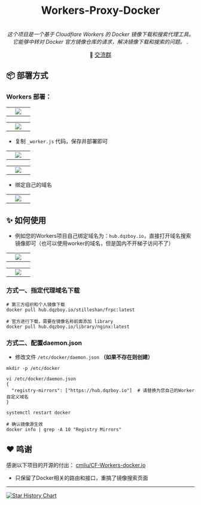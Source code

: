 <div align="center">
 <h1>Workers-Proxy-Docker</h1>
</div>

<div style="text-align: center">
  <p align="center">
      <br>
      <i>这个项目是一个基于 Cloudflare Workers 的 Docker 镜像下载和搜索代理工具。它能够中转对 Docker 官方镜像仓库的请求，解决镜像下载和搜索的问题。
.</i>
  </p>
</div>

<div align="center">
📢 <a href="https://t.me/+ghs_XDp1vwxkMGU9" style="font-size: 15px;">交流群</a>
</div>

## 📦 部署方式
### Workers 部署：
<table>
    <tr>
        <td width="50%" align="center"><img src="https://github.com/user-attachments/assets/4796e71e-61e6-4759-9099-355914fdb71f?raw=true"></td>
    </tr>
</table>

<table>
    <tr>
        <td width="50%" align="center"><img src="https://github.com/user-attachments/assets/8357eb97-1613-40bb-8ae5-06928eb0ec6f?raw=true"></td>
    </tr>
</table>


- 复制 `_worker.js` 代码，保存并部署即可

<table>
    <tr>
        <td width="50%" align="center"><img src="https://github.com/user-attachments/assets/5d4e9cc7-a260-41ab-bd2b-c72954aacb50?raw=true"></td>
    </tr>
</table>

<table>
    <tr>
        <td width="50%" align="center"><img src="https://github.com/user-attachments/assets/2d044b69-db29-4862-b888-f8f9f47e8869?raw=true"></td>
    </tr>
</table>


- 绑定自己的域名

<table>
    <tr>
        <td width="50%" align="center"><img src="https://github.com/user-attachments/assets/8b21f446-3abd-48cf-a6a0-ceb500820bba?raw=true"></td>
    </tr>
</table>

## ✨ 如何使用
- 例如您的Workers项目自己绑定域名为：`hub.dqzboy.io`，直接打开域名搜索镜像即可（也可以使用worker的域名，但是国内不开梯子访问不了）

<table>
    <tr>
        <td width="50%" align="center"><img src="https://github.com/user-attachments/assets/edbb4531-29d6-4165-9f0e-1bb4f489d744?raw=true"></td>
    </tr>
</table>

<table>
    <tr>
        <td width="50%" align="center"><img src="https://github.com/user-attachments/assets/81b488d4-2c71-472e-9773-b97a8e22e568?raw=true"></td>
    </tr>
</table>


### 方式一、指定代理域名下载
```
# 第三方组织和个人镜像下载
docker pull hub.dqzboy.io/stilleshan/frpc:latest

# 官方进行下载，需要在镜像名称前面添加 library
docker pull hub.dqzboy.io/library/nginx:latest
```

### 方式二、配置daemon.json
- 修改文件 `/etc/docker/daemon.json` **（如果不存在则创建）**

```
mkdir -p /etc/docker

vi /etc/docker/daemon.json
{
  "registry-mirrors": ["https://hub.dqzboy.io"]  # 请替换为您自己的Worker自定义域名
}

systemctl restart docker

# 确认镜像源生效
docker info | grep -A 10 "Registry Mirrors"
```

## ❤ 鸣谢
感谢以下项目的开源的付出：
[cmliu/CF-Workers-docker.io](https://github.com/cmliu/CF-Workers-docker.io/) 

- 只保留了Docker相关的路由和接口，重搞了镜像搜索页面

---

[![Star History Chart](https://api.star-history.com/svg?repos=dqzboy/Workers-Proxy-Docker&type=Date)](https://star-history.com/#dqzboy/Workers-Proxy-Docker&Date)
